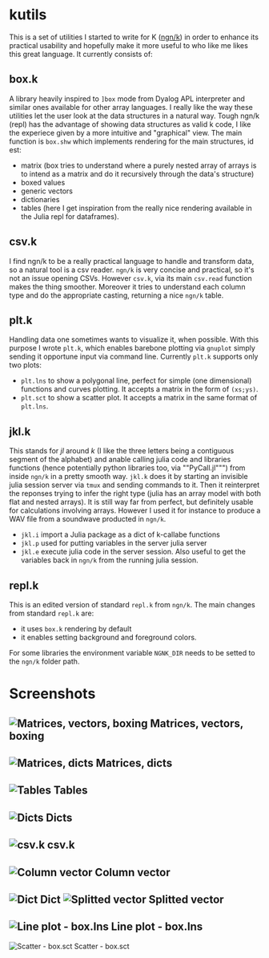 # kutils
This is a set of utilities I started to write for K ([ngn/k](https://codeberg.org/ngn/kgit)) in order to enhance its practical usability and hopefully make it more useful to who like me likes this great language. It currently consists of:

## box.k
A library heavily inspired to ```]box``` mode from Dyalog APL interpreter and similar ones available for other array languages. I really like the way these utilities let the user look at the data structures in a natural way. Tough ngn/k (repl) has the advantage of showing data structures as valid k code, I like the experiece given by a more intuitive and "graphical" view. The main function is ```box.shw``` which implements rendering for the main structures, id est:
- matrix (box tries to understand where a purely nested array of arrays is to intend as a matrix and do it recursively through the data's structure)
- boxed values
- generic vectors
- dictionaries
- tables (here I get inspiration from the really nice rendering available in the Julia repl for dataframes).

## csv.k
I find ngn/k to be a really practical language to handle and transform data, so a natural tool is a csv reader. ```ngn/k``` is very concise and practical, so it's not an issue opening CSVs. However ```csv.k```, via its main ```csv.read``` function makes the thing smoother. Moreover it tries to understand each column type and do the appropriate casting, returning a nice ```ngn/k``` table.

## plt.k
Handling data one sometimes wants to visualize it, when possible. With this purpose I wrote ```plt.k```, which enables barebone plotting via ```gnuplot``` simply sending it opportune input via command line. Currently ```plt.k``` supports only two plots:
- ```plt.lns``` to show a polygonal line, perfect for simple (one dimensional) functions and curves plotting. It accepts a matrix in the form of ```(xs;ys)```.
- ```plt.sct``` to show a scatter plot. It accepts a matrix in the same format of ```plt.lns```.

## jkl.k
This stands for _jl_ around _k_ (I like the three letters being a contiguous segment of the alphabet) and anable calling julia code and libraries functions (hence potentially python libraries too, via ""PyCall.jl""") from inside ```ngn/k``` in a pretty smooth way. ```jkl.k``` does it by starting an invisible julia session server via ```tmux``` and sending commands to it. Then it reinterpret
the reponses trying to infer the right type (julia has an array model with both flat and nested arrays).
It is still way far from perfect, but definitely usable for calculations involving arrays. However I used it for instance to produce a WAV file from a soundwave producted in ```ngn/k```.
- ```jkl.i``` import a Julia package as a dict of k-callabe functions
- ```jkl.p``` used for putting variables in the server julia server
- ```jkl.e``` execute julia code in the server session. Also useful to get the variables back in ```ngn/k``` from the running julia session.

## repl.k
This is an edited version of standard ```repl.k``` from ```ngn/k```. The main changes from standard ```repl.k``` are:
- it uses ```box.k``` rendering by default
- it enables setting background and foreground colors.

For some libraries the environment variable ```NGNK_DIR``` needs to be setted to the ```ngn/k``` folder path.

# Screenshots
![Matrices, vectors, boxing](imgs/A.png)
Matrices, vectors, boxing
---
![Matrices, dicts](imgs/B.png)
Matrices, dicts
---
![Tables](imgs/B1.png)
Tables
---
![Dicts](imgs/C.png)
Dicts
---
![csv.k](imgs/iris1.png)
csv.k
---
![Column vector](imgs/iris2.png)
Column vector
---
![Dict](imgs/iris3.png)
Dict
![Splitted vector](imgs/iris4.png)
Splitted vector
---
![Line plot - box.lns](imgs/lns.png)
Line plot - box.lns
---
![Scatter - box.sct](imgs/sct.png)
Scatter - box.sct